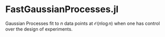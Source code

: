 # FastGaussianProcesses.jl
Gaussian Processes fit to $n$ data points at $\mathcal{O}(n \log n)$ when one has control over the design of experiments. 
